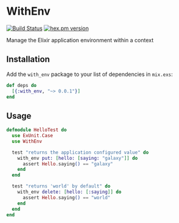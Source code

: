 # WithEnv
[![Build Status](https://github.com/fremantle-industries/with_env/workflows/test/badge.svg?branch=master)](https://github.com/fremantle-industries/with_env/actions?query=workflow%3ATest)
[![hex.pm version](https://img.shields.io/hexpm/v/with_env.svg?style=flat)](https://hex.pm/packages/with_env)

Manage the Elixir application environment within a context

## Installation

Add the `with_env` package to your list of dependencies in `mix.exs`:

```elixir
def deps do
  [{:with_env, "~> 0.0.1"}]
end
```

## Usage

```elixir
defmodule HelloTest do
  use ExUnit.Case
  use WithEnv

  test "returns the application configured value" do
    with_env put: [hello: [saying: "galaxy"]] do
      assert Hello.saying() == "galaxy"
    end
  end

  test "returns 'world' by default" do
    with_env delete: [hello: [:saying]] do
      assert Hello.saying() == "world"
    end
  end
end
```
